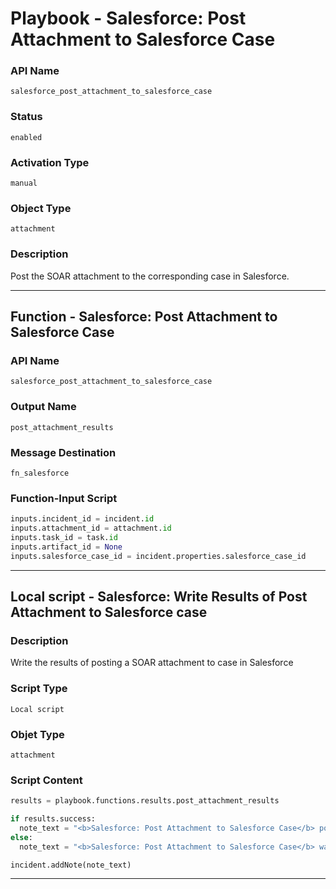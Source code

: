 <!--
    DO NOT MANUALLY EDIT THIS FILE
    THIS FILE IS AUTOMATICALLY GENERATED WITH resilient-sdk codegen
    Generated with resilient-sdk v50.0.85
-->

# Playbook - Salesforce: Post Attachment to Salesforce Case

### API Name
`salesforce_post_attachment_to_salesforce_case`

### Status
`enabled`

### Activation Type
`manual`

### Object Type
`attachment`

### Description
Post the SOAR attachment to the corresponding case in Salesforce.


---
## Function - Salesforce: Post Attachment to Salesforce Case

### API Name
`salesforce_post_attachment_to_salesforce_case`

### Output Name
`post_attachment_results`

### Message Destination
`fn_salesforce`

### Function-Input Script
```python
inputs.incident_id = incident.id
inputs.attachment_id = attachment.id
inputs.task_id = task.id
inputs.artifact_id = None
inputs.salesforce_case_id = incident.properties.salesforce_case_id
```

---

## Local script - Salesforce: Write Results of Post Attachment to Salesforce case 

### Description
Write the results of posting a SOAR attachment to case in Salesforce

### Script Type
`Local script`

### Objet Type
`attachment`

### Script Content
```python
results = playbook.functions.results.post_attachment_results

if results.success:
  note_text = "<b>Salesforce: Post Attachment to Salesforce Case</b> post attachment to case:<br>{}".format(results.content.salesforce_attachment)
else:
  note_text = "<b>Salesforce: Post Attachment to Salesforce Case</b> was NOT successful."

incident.addNote(note_text)
```

---
